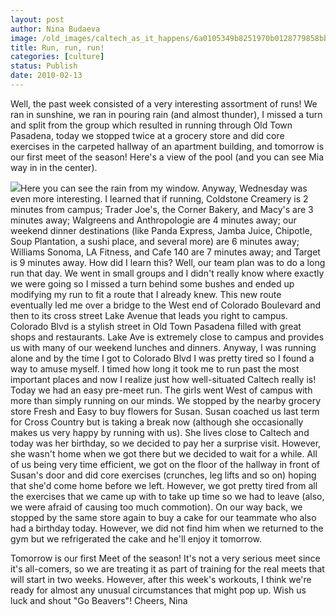 ```yaml
---
layout: post
author: Nina Budaeva
image: /old_images/caltech_as_it_happens/6a0105349b8251970b0128779858bb970c.jpg
title: Run, run, run!
categories: [culture]
status: Publish
date: 2010-02-13
---
```


Well, the past week consisted of a very interesting assortment of runs! We ran in sunshine, we ran in pouring rain (and almost thunder), I missed a turn and split from the group which resulted in running through Old Town Pasadena, today we stopped twice at a grocery store and did core exercises in the carpeted hallway of an apartment building, and tomorrow is our first meet of the season!
Here's a view of the pool (and you can see Mia way in in the center).


![](/old_images/caltech_as_it_happens/6a0105349b8251970b0120a895d836970b.jpg)Here you can see the rain from my window. 
 Anyway, Wednesday was even more interesting. I learned that if running, Coldstone Creamery is 2 minutes from campus; Trader Joe's, the Corner Bakery, and Macy's are 3 minutes away; Walgreens and Anthropologie are 4 minutes away; our weekend dinner destinations (like Panda Express, Jamba Juice, Chipotle, Soup Plantation, a sushi place, and several more) are 6 minutes away; Williams Sonoma, LA Fitness, and Cafe 140 are 7 minutes away; and Target is 9 minutes away. How did I learn this? Well, our team plan was to do a long run that day. We went in small groups and I didn't really know where exactly we were going so I missed a turn behind some bushes and ended up modifying my run to fit a route that I already knew. This new route eventually led me over a bridge to the West end of Colorado Boulevard and then to its cross street Lake Avenue that leads you right to campus. Colorado Blvd is a stylish street in Old Town Pasadena filled with great shops and restaurants. Lake Ave is extremely close to campus and provides us with many of our weekend lunches and dinners. Anyway, I was running alone and by the time I got to Colorado Blvd I was pretty tired so I found a way to amuse myself. I timed how long it took me to run past the most important places and now I realize just how well-situated Caltech really is!
Today we had an easy pre-meet run. The girls went West of campus with more than simply running on our minds. We stopped by the nearby grocery store Fresh and Easy to buy flowers for Susan. Susan coached us last term for Cross Country but is taking a break now (although she occasionally makes us very happy by running with us). She lives close to Caltech and today was her birthday, so we decided to pay her a surprise visit. However, she wasn't home when we got there but we decided to wait for a while. All of us being very time efficient, we got on the floor of the hallway in front of Susan's door and did core exercises (crunches, leg lifts and so on) hoping that she'd come home before we left. However, we got pretty tired from all the exercises that we came up with to take up time so we had to leave (also, we were afraid of causing too much commotion). On our way back, we stopped by the same store again to buy a cake for our teammate who also had a birthday today. However, we did not find him when we returned to the gym but we refrigerated the cake and he'll enjoy it tomorrow.

Tomorrow is our first Meet of the season! It's not a very serious meet since it's all-comers, so we are treating it as part of training for the real meets that will start in two weeks. However, after this week's workouts, I think we're ready for almost any unusual circumstances that might pop up. Wish us luck and shout "Go Beavers"!
Cheers,
Nina
 
